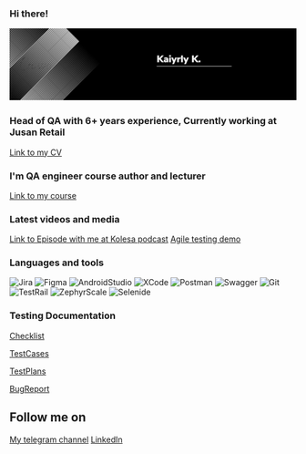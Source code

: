 ### Hi there!

[![Header](https://github.com/kushidze/kushidze/blob/main/assets/1677812225206.jpg)](https://www.linkedin.com/in/kairkuanyshpayev/)

### Head of QA with 6+ years experience, Currently working at Jusan Retail
[Link to my CV](https://www.linkedin.com/in/kairkuanyshpayev)

### I'm QA engineer course author and lecturer
<!-- QA course:START -->
[Link to my course](https://able.kz/#tester)
<!-- QA course:END -->

### Latest videos and media
[Link to Episode with me at Kolesa podcast](https://www.youtube.com/watch?v=qgsWa4RD5OA&t=1332s&ab_channel=KolesaGroup)
[Agile testing demo](https://github.com/kushidze/kushidze/blob/main/assets/1661620360250.pdf)

### Languages and tools
![Jira](https://img.shields.io/badge/-Jira-090909?style=for-the-badge&logo=jira)
![Figma](https://img.shields.io/badge/-Figma-090909?style=for-the-badge&logo=figma)
![AndroidStudio](https://img.shields.io/badge/-AndroidStudio-090909?style=for-the-badge&logo=androidStudio)
![XCode](https://img.shields.io/badge/-XCode-090909?style=for-the-badge&logo=XCode)
![Postman](https://img.shields.io/badge/-Postman-090909?style=for-the-badge&logo=postman)
![Swagger](https://img.shields.io/badge/-Swagger-090909?style=for-the-badge&logo=swagger)
![Git](https://img.shields.io/badge/-git-090909?style=for-the-badge&logo=git)
![TestRail](https://img.shields.io/badge/-TestRail-090909?style=for-the-badge&logo=testrail)
![ZephyrScale](https://img.shields.io/badge/-ZephyrScale-090909?style=for-the-badge&logo=jira)
![Selenide](https://img.shields.io/badge/-Selenide-090909?style=for-the-badge&logo=selenium)

### Testing Documentation
[Checklist]()

[TestCases]()

[TestPlans]()

[BugReport]()

## Follow me on
[My telegram channel](https://t.me/agilinnotes)
[LinkedIn](https://www.linkedin.com/in/kairkuanyshpayev)